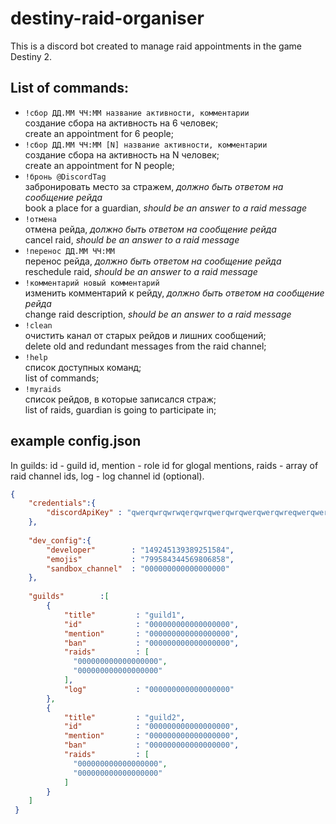 # destiny-raid-organiser
This is a discord bot created to manage raid appointments in the game Destiny 2.

## List of commands:
* `!сбор ДД.ММ ЧЧ:ММ название активности, комментарии`  
  создание сбора на активность на 6 человек;  
  create an appointment for 6 people;
* `!сбор ДД.ММ ЧЧ:ММ [N] название активности, комментарии`  
  создание сбора на активность на N человек;  
  create an appointment for N people;
* `!бронь @DiscordTag`  
  забронировать место за стражем, _должно быть ответом на сообщение рейда_  
  book a place for a guardian, _should be an answer to a raid message_
* `!отмена`  
  отмена рейда, _должно быть ответом на сообщение рейда_  
  cancel raid, _should be an answer to a raid message_
* `!перенос ДД.ММ ЧЧ:ММ`  
  перенос рейда, _должно быть ответом на сообщение рейда_  
  reschedule raid, _should be an answer to a raid message_
* `!комментарий новый комментарий`  
  изменить комментарий к рейду, _должно быть ответом на сообщение рейда_  
  change raid description, _should be an answer to a raid message_
* `!clean`  
  очистить канал от старых рейдов и лишних сообщений;  
  delete old and redundant messages from the raid channel;
* `!help`  
  список доступных команд;  
  list of commands;
* `!myraids`  
  список рейдов, в которые записался страж;  
  list of raids, guardian is going to participate in;

## example config.json
In guilds: id - guild id, mention - role id for glogal mentions, raids - array of raid channel ids, log - log channel id (optional).
```json
{   
    "credentials":{
        "discordApiKey" : "qwerqwrqwrwqerqwrqwerqwrqwerqwerqwreqwerqwerqwrqwerqwrqwrqwrqw"
    },
    
    "dev_config":{
        "developer"        : "149245139389251584",
        "emojis"           : "799584344569806858",
        "sandbox_channel"  : "000000000000000000"
    },
     
    "guilds"        :[
        {
            "title"         : "guild1",
            "id"            : "000000000000000000",
            "mention"       : "000000000000000000",
            "ban"           : "000000000000000000",
            "raids"         : [
              "000000000000000000",
              "000000000000000000"
            ],
            "log"           : "000000000000000000"
        },
        {
            "title"         : "guild2",
            "id"            : "000000000000000000",
            "mention"       : "000000000000000000",
            "ban"           : "000000000000000000",
            "raids"         : [
              "000000000000000000",
              "000000000000000000"
            ]
        }
    ]
 }
```